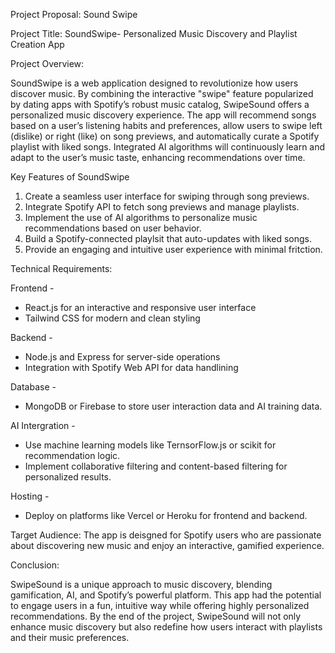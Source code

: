 Project Proposal: Sound Swipe

Project Title: SoundSwipe- Personalized Music Discovery and Playlist Creation App

Project Overview: 

SoundSwipe is a web application designed to revolutionize how users discover music. By combining the interactive "swipe" feature popularized by dating apps with Spotify’s robust music catalog, SwipeSound offers a personalized music discovery experience. The app will recommend songs based on a user’s listening habits and preferences, allow users to swipe left (dislike) or right (like) on song previews, and automatically curate a Spotify playlist with liked songs.
Integrated AI algorithms will continuously learn and adapt to the user’s music taste, enhancing recommendations over time.

Key Features of SoundSwipe

1. Create a seamless user interface for swiping through song previews.
2. Integrate Spotify API to fetch song previews and manage playlists.
3. Implement the use of AI algorithms to personalize music recommendations based on user behavior.
4. Build a Spotify-connected playlsit that auto-updates with liked songs.
5. Provide an engaging and intuitive user experience with minimal fritction.

Technical Requirements: 

Frontend - 

- React.js for an interactive and responsive user interface
- Tailwind CSS for modern and clean styling

Backend - 

- Node.js and Express for server-side operations
- Integration with Spotify Web API for data handlining

Database - 

- MongoDB or Firebase to store user interaction data and AI training data.


AI Intergration - 

- Use machine learning models like TernsorFlow.js or scikit for recommendation logic.
- Implement collaborative filtering and content-based filtering for personalized results.

Hosting - 

- Deploy on platforms like Vercel or Heroku for frontend and backend.


Target Audience: 
The app is deisgned for Spotify users who are passionate about discovering new music and enjoy an interactive, gamified experience. 

Conclusion: 

SwipeSound is a unique approach to music discovery, blending gamification, AI, and Spotify’s powerful platform. This app had the potential to engage users in a fun, intuitive way while offering highly personalized recommendations. By the end of the project, SwipeSound will not only enhance music discovery but also redefine how users interact with playlists and their music preferences.
